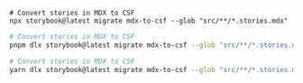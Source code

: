 ```shell renderer="common" language="js" packageManager="npm"
# Convert stories in MDX to CSF
npx storybook@latest migrate mdx-to-csf --glob "src/**/*.stories.mdx"
```

```sh renderer="common" language="js" packageManager="pnpm"
# Convert stories in MDX to CSF
pnpm dlx storybook@latest migrate mdx-to-csf --glob "src/**/*.stories.mdx"
```

```sh renderer="common" language="js" packageManager="yarn"
# Convert stories in MDX to CSF
yarn dlx storybook@latest migrate mdx-to-csf --glob "src/**/*.stories.mdx"
```

